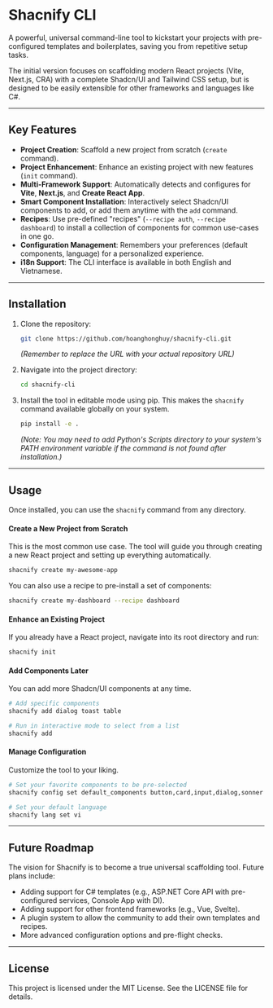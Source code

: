 # Shacnify CLI

A powerful, universal command-line tool to kickstart your projects with pre-configured templates and boilerplates, saving you from repetitive setup tasks.

The initial version focuses on scaffolding modern React projects (Vite, Next.js, CRA) with a complete Shadcn/UI and Tailwind CSS setup, but is designed to be easily extensible for other frameworks and languages like C#.

---
## Key Features

-   **Project Creation**: Scaffold a new project from scratch (`create` command).
-   **Project Enhancement**: Enhance an existing project with new features (`init` command).
-   **Multi-Framework Support**: Automatically detects and configures for **Vite**, **Next.js**, and **Create React App**.
-   **Smart Component Installation**: Interactively select Shadcn/UI components to add, or add them anytime with the `add` command.
-   **Recipes**: Use pre-defined "recipes" (`--recipe auth`, `--recipe dashboard`) to install a collection of components for common use-cases in one go.
-   **Configuration Management**: Remembers your preferences (default components, language) for a personalized experience.
-   **i18n Support**: The CLI interface is available in both English and Vietnamese.

---
## Installation

1.  Clone the repository:
    ```bash
    git clone https://github.com/hoanghonghuy/shacnify-cli.git
    ```
    *(Remember to replace the URL with your actual repository URL)*

2.  Navigate into the project directory:
    ```bash
    cd shacnify-cli
    ```

3.  Install the tool in editable mode using pip. This makes the `shacnify` command available globally on your system.
    ```bash
    pip install -e .
    ```
    *(Note: You may need to add Python's Scripts directory to your system's PATH environment variable if the command is not found after installation.)*

---
## Usage

Once installed, you can use the `shacnify` command from any directory.

#### **Create a New Project from Scratch**

This is the most common use case. The tool will guide you through creating a new React project and setting up everything automatically.

```bash
shacnify create my-awesome-app
```
You can also use a recipe to pre-install a set of components:
```bash
shacnify create my-dashboard --recipe dashboard
```

#### **Enhance an Existing Project**
If you already have a React project, navigate into its root directory and run:
```bash
shacnify init
```

#### **Add Components Later**
You can add more Shadcn/UI components at any time.
```bash
# Add specific components
shacnify add dialog toast table

# Run in interactive mode to select from a list
shacnify add
```

#### **Manage Configuration**
Customize the tool to your liking.
```bash
# Set your favorite components to be pre-selected
shacnify config set default_components button,card,input,dialog,sonner

# Set your default language
shacnify lang set vi
```

---
## Future Roadmap
The vision for Shacnify is to become a true universal scaffolding tool. Future plans include:

-   Adding support for C# templates (e.g., ASP.NET Core API with pre-configured services, Console App with DI).
-   Adding support for other frontend frameworks (e.g., Vue, Svelte).
-   A plugin system to allow the community to add their own templates and recipes.
-   More advanced configuration options and pre-flight checks.

---
## License
This project is licensed under the MIT License. See the LICENSE file for details.